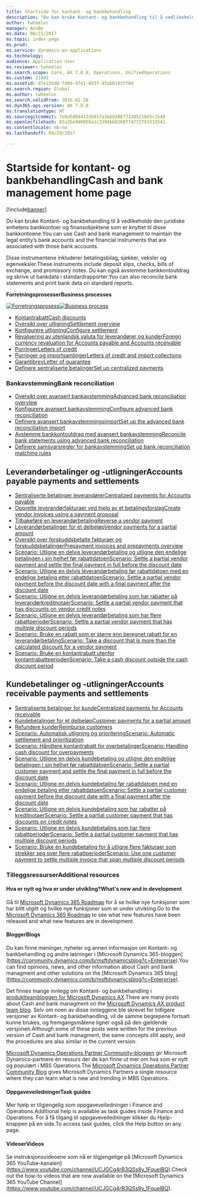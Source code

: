 ```yaml
---
title: Startside for kontant- og bankbehandling
description: "Du kan bruke Kontant- og bankbehandling til å vedlikeholde den juridiske enhetens bankkontoer og finansobjektene som er knyttet til disse bankkontoene."
author: twheeloc
manager: AnnBe
ms.date: 08/21/2017
ms.topic: index-page
ms.prod: 
ms.service: dynamics-ax-applications
ms.technology: 
audience: Application User
ms.reviewer: twheeloc
ms.search.scope: Core, AX 7.0.0, Operations, UnifiedOperations
ms.custom: 21941
ms.assetid: d7e22bd8-fd0d-47e1-843f-45ab0193ff8d
ms.search.region: Global
ms.author: twheeloc
ms.search.validFrom: 2016-02-28
ms.dyn365.ops.version: AX 7.0.0
ms.translationtype: HT
ms.sourcegitcommit: 7e0a5d044133b917a3eb9386773205218e5c1b40
ms.openlocfilehash: 82a2be9d6058a1c3394bb8269774772793333541
ms.contentlocale: nb-no
ms.lasthandoff: 09/29/2017

---
```


# <a name="cash-and-bank-management-home-page"></a><span data-ttu-id="57917-103">Startside for kontant- og bankbehandling</span><span class="sxs-lookup"><span data-stu-id="57917-103">Cash and bank management home page</span></span>

[!include[banner](../includes/banner.md)]

<span data-ttu-id="57917-104">Du kan bruke Kontant- og bankbehandling til å vedlikeholde den juridiske enhetens bankkontoer og finansobjektene som er knyttet til disse bankkontoene.</span><span class="sxs-lookup"><span data-stu-id="57917-104">You can use Cash and bank management to maintain the legal entity’s bank accounts and the financial instruments that are associated with those bank accounts.</span></span> 

<span data-ttu-id="57917-105">Disse instrumentene inkluderer betalingsbilag, sjekker, veksler og egenveksler.</span><span class="sxs-lookup"><span data-stu-id="57917-105">These instruments include deposit slips, checks, bills of exchange, and promissory notes.</span></span> <span data-ttu-id="57917-106">Du kan også avstemme bankkontoutdrag og skrive ut bankdata i standardrapporter.</span><span class="sxs-lookup"><span data-stu-id="57917-106">You can also reconcile bank statements and print bank data on standard reports.</span></span>

<span data-ttu-id="57917-107">**Forretningsprosesser**</span><span class="sxs-lookup"><span data-stu-id="57917-107">**Business processes**</span></span>

<span data-ttu-id="57917-108">[![Forretningsprosess](./media/Cash-process.PNG)](./media/Cash-process.PNG)</span><span class="sxs-lookup"><span data-stu-id="57917-108">[![Business process](./media/Cash-process.PNG)](./media/Cash-process.PNG)</span></span>

-   [<span data-ttu-id="57917-109">Kontantrabatt</span><span class="sxs-lookup"><span data-stu-id="57917-109">Cash discounts</span></span>](cash-discounts.md)
-   [<span data-ttu-id="57917-110">Oversikt over utligning</span><span class="sxs-lookup"><span data-stu-id="57917-110">Settlement overview</span></span>](settlement-overview.md)
-   [<span data-ttu-id="57917-111">Konfigurere utligning</span><span class="sxs-lookup"><span data-stu-id="57917-111">Configure settlement</span></span>](configure-settlement.md)
-   [<span data-ttu-id="57917-112">Revaluering av utenlandsk valuta for leverandører og kunder</span><span class="sxs-lookup"><span data-stu-id="57917-112">Foreign currency revaluation for Accounts payable and Accounts receivable</span></span>](foreign-currency-revaluation-accounts-payable-accounts-receivable.md)
-   [<span data-ttu-id="57917-113">Purringer</span><span class="sxs-lookup"><span data-stu-id="57917-113">Letters of credit</span></span>](letters-of-credit.md)
-   [<span data-ttu-id="57917-114">Purringer og importsamlinger</span><span class="sxs-lookup"><span data-stu-id="57917-114">Letters of credit and import collections</span></span>](letters-of-credit-import-collections.md)
-   [<span data-ttu-id="57917-115">Garantibrev</span><span class="sxs-lookup"><span data-stu-id="57917-115">Letter of guarantee</span></span>](letters-of-guarantee.md)
-   [<span data-ttu-id="57917-116">Definere sentraliserte betalinger</span><span class="sxs-lookup"><span data-stu-id="57917-116">Set up centralized payments</span></span>](set-up-centralized-payments.md)

### <a name="bank-reconciliation"></a><span data-ttu-id="57917-117">Bankavstemming</span><span class="sxs-lookup"><span data-stu-id="57917-117">Bank reconciliation</span></span>

-   [<span data-ttu-id="57917-118">Oversikt over avansert bankavstemming</span><span class="sxs-lookup"><span data-stu-id="57917-118">Advanced bank reconciliation overview</span></span>](advanced-bank-reconciliation-overview.md)
-   [<span data-ttu-id="57917-119">Konfigurere avansert bankavstemming</span><span class="sxs-lookup"><span data-stu-id="57917-119">Configure advanced bank reconciliation</span></span>](configure-advanced-bank-reconciliation.md)
-   [<span data-ttu-id="57917-120">Definere avansert bankavstemmingsimport</span><span class="sxs-lookup"><span data-stu-id="57917-120">Set up the advanced bank reconciliation import</span></span>](set-up-advanced-bank-reconciliation-import-process.md)
-   [<span data-ttu-id="57917-121">Avstemme bankkontoutdrag med avansert bankavstemming</span><span class="sxs-lookup"><span data-stu-id="57917-121">Reconcile bank statements using advanced bank reconciliation</span></span>](reconcile-bank-statements-advanced-bank-reconciliation.md)
-   [<span data-ttu-id="57917-122">Definere samsvarsregler for bankavstemming</span><span class="sxs-lookup"><span data-stu-id="57917-122">Set up bank reconciliation matching rules</span></span>](set-up-bank-reconciliation-matching-rules.md)


## <a name="accounts-payable-payments-and-settlements"></a><span data-ttu-id="57917-123">Leverandørbetalinger og -utligninger</span><span class="sxs-lookup"><span data-stu-id="57917-123">Accounts payable payments and settlements</span></span>
-   [<span data-ttu-id="57917-124">Sentraliserte betalinger leverandører</span><span class="sxs-lookup"><span data-stu-id="57917-124">Centralized payments for Accounts payable</span></span>](../accounts-payable/centralized-payments-accounts-payable.md)
-   [<span data-ttu-id="57917-125">Opprette leverandørfakturaer ved hjelp av et betalingsforslag</span><span class="sxs-lookup"><span data-stu-id="57917-125">Create vendor invoices using a payment proposal</span></span>](../accounts-payable/create-vendor-payments-payment-proposal.md)
-   [<span data-ttu-id="57917-126">Tilbakeføre en leverandørbetaling</span><span class="sxs-lookup"><span data-stu-id="57917-126">Reverse a vendor payment</span></span>](../accounts-payable/reverse-vendor-payment.md)
-   [<span data-ttu-id="57917-127">Leverandørbetalinger for et delbeløp</span><span class="sxs-lookup"><span data-stu-id="57917-127">Vendor payments for a partial amount</span></span>](../accounts-payable/vendor-payments-partial-amount.md)
-   [<span data-ttu-id="57917-128">Oversikt over forskuddsbetalte fakturaer og forskuddsbetalinger</span><span class="sxs-lookup"><span data-stu-id="57917-128">Prepayment invoices and prepayments overview</span></span>](../accounts-payable/prepayments-invoices-vs-prepayments.md)
-   [<span data-ttu-id="57917-129">Scenario: Utligne en delvis leverandørbetaling og utligne den endelige betalingen i sin helhet før rabattdatoen</span><span class="sxs-lookup"><span data-stu-id="57917-129">Scenario: Settle a partial vendor payment and settle the final payment in full before the discount date</span></span>](../accounts-payable/settle-partial-vendor-payment-or-final-payment-before-discount.md)
-   [<span data-ttu-id="57917-130">Scenario: Utligne en delvis leverandørbetaling før rabattdatoen med en endelige betaling etter rabattdatoen</span><span class="sxs-lookup"><span data-stu-id="57917-130">Scenario: Settle a partial vendor payment before the discount date with a final payment after the discount date</span></span>](../accounts-payable/settle-partial-vendor-payment-before-discount-or-final-payment-after.md)
-   [<span data-ttu-id="57917-131">Scenario: Utligne en delvis leverandørbetaling som har rabatter på leverandørkreditnotaer</span><span class="sxs-lookup"><span data-stu-id="57917-131">Scenario: Settle a partial vendor payment that has discounts on vendor credit notes</span></span>](../accounts-payable/settle-partial-vendor-payment-discounts-vendor-credit-notes.md)
-   [<span data-ttu-id="57917-132">Scenario: Utligne en delvis leverandørbetaling som har flere rabattperioder</span><span class="sxs-lookup"><span data-stu-id="57917-132">Scenario: Settle a partial vendor payment that has multiple discount periods</span></span>](../accounts-payable/settle-partial-vendor-payment-multiple-discount-periods.md)
-   [<span data-ttu-id="57917-133">Scenario: Bruke en rabatt som er større enn beregnet rabatt for en leverandørbetaling</span><span class="sxs-lookup"><span data-stu-id="57917-133">Scenario: Take a discount that is more than the calculated discount for a vendor payment</span></span>](../accounts-payable/take-discount-more-calculated-discount-vendor-payment.md)
-   [<span data-ttu-id="57917-134">Scenario: Bruke en kontantrabatt utenfor kontantrabattperioden</span><span class="sxs-lookup"><span data-stu-id="57917-134">Scenario: Take a cash discount outside the cash discount period</span></span>](../accounts-payable/take-cash-discount-outside-cash-discount-timeframe.md)

## <a name="accounts-receivable-payments-and-settlements"></a><span data-ttu-id="57917-135">Kundebetalinger og -utligninger</span><span class="sxs-lookup"><span data-stu-id="57917-135">Accounts receivable payments and settlements</span></span>
-   [<span data-ttu-id="57917-136">Sentraliserte betalinger for kunde</span><span class="sxs-lookup"><span data-stu-id="57917-136">Centralized payments for Accounts receivable</span></span>](../accounts-receivable/centralized-payments-accounts-receivable.md)
-   [<span data-ttu-id="57917-137">Kundebetalinger for et delbeløp</span><span class="sxs-lookup"><span data-stu-id="57917-137">Customer payments for a partial amount</span></span>](../accounts-receivable/customer-payments-partial-amount.md)
-   [<span data-ttu-id="57917-138">Refundere kunder</span><span class="sxs-lookup"><span data-stu-id="57917-138">Reimburse customers</span></span>](../accounts-receivable/reimburse-customers.md)
-   [<span data-ttu-id="57917-139">Scenario: Automatisk utligning og prioritering</span><span class="sxs-lookup"><span data-stu-id="57917-139">Scenario: Automatic settlement and prioritization</span></span>](../accounts-receivable/automatic-settlement-prioritization.md)
-   [<span data-ttu-id="57917-140">Scenario: Håndtere kontantrabatt for overbetalinger</span><span class="sxs-lookup"><span data-stu-id="57917-140">Scenario: Handling cash discount for overpayments</span></span>](../cash-bank-management/cash-discount-handling-overpayments.md)
-   [<span data-ttu-id="57917-141">Scenario: Utligne en delvis kundebetaling og utligne den endelige betalingen i sin helhet før rabattdatoen</span><span class="sxs-lookup"><span data-stu-id="57917-141">Scenario: Settle a partial customer payment and settle the final payment in full before the discount date</span></span>](../accounts-payable/settle-partial-customer-payment-or-final-payment-before-discount.md)
-   [<span data-ttu-id="57917-142">Scenario: Utligne en delvis kundebetaling før rabattdatoen med en endelige betaling etter rabattdatoen</span><span class="sxs-lookup"><span data-stu-id="57917-142">Scenario: Settle a partial customer payment before the discount date with a final payment after the discount date</span></span>](../accounts-receivable/settle-partial-customer-payment-before-discount-or-final-payment-after.md)
-   [<span data-ttu-id="57917-143">Scenario: Utligne en delvis kundebetaling som har rabatter på kreditnotaer</span><span class="sxs-lookup"><span data-stu-id="57917-143">Scenario: Settle a partial customer payment that has discounts on credit notes</span></span>](../accounts-receivable/settle-partial-customer-payment-discounts-credit-notes.md)
-   [<span data-ttu-id="57917-144">Scenario: Utligne en delvis kundebetaling som har flere rabattperioder</span><span class="sxs-lookup"><span data-stu-id="57917-144">Scenario: Settle a partial customer payment that has multiple discount periods</span></span>](../accounts-receivable/settle-partial-customer-payment-multiple-discount-periods.md)
-   [<span data-ttu-id="57917-145">Scenario: Bruke én kundebetaling for å utligne flere fakturaer som strekker seg over flere rabattperioder</span><span class="sxs-lookup"><span data-stu-id="57917-145">Scenario: Use one customer payment to settle multiple invoice that span multiple discount periods</span></span>](../accounts-receivable/customer-payment-settle-multiple-invoices-multiple-discount-periods.md)



### <a name="additional-resources"></a><span data-ttu-id="57917-146">Tilleggsressurser</span><span class="sxs-lookup"><span data-stu-id="57917-146">Additional resources</span></span>

#### <a name="whats-new-and-in-development"></a><span data-ttu-id="57917-147">Hva er nytt og hva er under utvikling?</span><span class="sxs-lookup"><span data-stu-id="57917-147">What's new and in development</span></span>

<span data-ttu-id="57917-148">Gå til [Microsoft Dynamics 365 Roadmap](https://roadmap.dynamics.com/) for å se hvilke nye funksjoner som har blitt utgitt og hvilke nye funksjoner som er under utvikling.</span><span class="sxs-lookup"><span data-stu-id="57917-148">Go to the [Microsoft Dynamics 365 Roadmap](https://roadmap.dynamics.com/) to see what new features have been released and what new features are in development.</span></span> 

#### <a name="blogs"></a><span data-ttu-id="57917-149">Blogger</span><span class="sxs-lookup"><span data-stu-id="57917-149">Blogs</span></span>

<span data-ttu-id="57917-150">Du kan finne meninger, nyheter og annen informasjon om Kontant- og bankbehandling og andre løsninger i [Microsoft Dynamics 365-bloggen] (https://community.dynamics.com/b/msftdynamicsblog?c=Enterprise).</span><span class="sxs-lookup"><span data-stu-id="57917-150">You can find opinions, news, and other information about Cash and bank managment and other solutions on the [Microsoft Dynamics 365 blog] (https://community.dynamics.com/b/msftdynamicsblog?c=Enterprise).</span></span>

<span data-ttu-id="57917-151">Det finnes mange innlegg om Kontant- og bankbehandling i [produktteambloggen for Microsoft Dynamics AX](https://blogs.msdn.microsoft.com/dax/).</span><span class="sxs-lookup"><span data-stu-id="57917-151">There are many posts about Cash and bank managment on the [Microsoft Dynamics AX product team blog](https://blogs.msdn.microsoft.com/dax/).</span></span> <span data-ttu-id="57917-152">Selv om noen av disse innleggene ble skrevet for tidligere versjoner av Kontant- og bankbehandling, vil de samme begrepene fortsatt kunne brukes, og fremgangsmåtene ligner også på den gjeldende versjonen.</span><span class="sxs-lookup"><span data-stu-id="57917-152">Although some of these posts were written for the previous version of Cash and bank managment, the same concepts still apply, and the procedures are also similar in the current version.</span></span>

<span data-ttu-id="57917-153">[Microsoft Dynamics Operations Partner Community-bloggen](https://community.dynamics.com/partner/b/operationspartnercommunityblog) gir Microsoft Dynamics-partnere én ressurs der de kan finne ut mer om hva som er nytt og populært i MBS Operations.</span><span class="sxs-lookup"><span data-stu-id="57917-153">The [Microsoft Dynamics Operations Partner Community Blog](https://community.dynamics.com/partner/b/operationspartnercommunityblog) gives Microsoft Dynamics Partners a single resource where they can learn what is new and trending in MBS Operations.</span></span>

#### <a name="task-guides"></a><span data-ttu-id="57917-154">Oppgaveveiledninger</span><span class="sxs-lookup"><span data-stu-id="57917-154">Task guides</span></span>
<span data-ttu-id="57917-155">Mer hjelp er tilgjengelig som oppgaveveiledninger i Finance and Operations.</span><span class="sxs-lookup"><span data-stu-id="57917-155">Additional help is available as task guides inside Finance and Operations.</span></span> <span data-ttu-id="57917-156">For å få tilgang til oppgaveveiledninger klikker du Hjelp-knappen på en side.</span><span class="sxs-lookup"><span data-stu-id="57917-156">To access task guides, click the Help button on any page.</span></span>

#### <a name="videos"></a><span data-ttu-id="57917-157">Videoer</span><span class="sxs-lookup"><span data-stu-id="57917-157">Videos</span></span>

<span data-ttu-id="57917-158">Se instruksjonsvideoene som nå er tilgjengelige på [Microsoft Dynamics 365 YouTube-kanalen] (https://www.youtube.com/channel/UCJGCg4rB3QSs8y_1FquelBQ).</span><span class="sxs-lookup"><span data-stu-id="57917-158">Check out the how-to videos that are now available on the [Microsoft Dynamics 365 YouTube Channel] (https://www.youtube.com/channel/UCJGCg4rB3QSs8y_1FquelBQ).</span></span>

